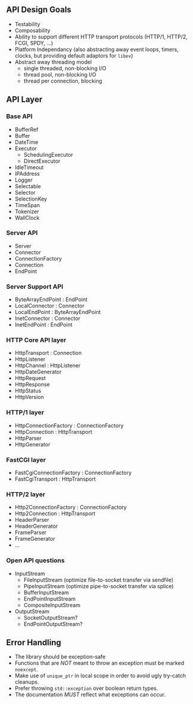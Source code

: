 
## API Design Goals

- Testability
- Composability
- Ability to support different HTTP transport protocols (HTTP/1, HTTP/2, FCGI, SPDY, ...)
- Platform Independancy (also abstracting away event loops, timers, clocks,
  but providing default adaptors for `libev`)
- Abstract away threading model
  - single threaded, non-blocking I/O
  - thread pool, non-blocking I/O
  - thread per connection, blocking

## API Layer

### Base API

- BufferRef
- Buffer
- DateTime
- Executor
  - SchedulingExecutor
  - DirectExecutor
- IdleTimeout
- IPAddress
- Logger
- Selectable
- Selector
- SelectionKey
- TimeSpan
- Tokenizer<T>
- WallClock

### Server API

- Server
- Connector
- ConnectionFactory
- Connection
- EndPoint

### Server Support API

- ByteArrayEndPoint : EndPoint
- LocalConnector : Connector
- LocalEndPoint : ByteArrayEndPoint
- InetConnector : Connector
- InetEndPoint : EndPoint

### HTTP Core API layer

- HttpTransport : Connection
- HttpListener
- HttpChannel : HttpListener
- HttpDateGenerator
- HttpRequest
- HttpResponse
- HttpStatus
- HttpVersion

### HTTP/1 layer

- HttpConnectionFactory : ConnectionFactory
- HttpConnection : HttpTransport
- HttpParser
- HttpGenerator

### FastCGI layer

- FastCgiConnectionFactory : ConnectionFactory
- FastCgiTransport : HttpTransport

### HTTP/2 layer

- Http2ConnectionFactory : ConnectionFactory
- Http2Connection : HttpTransport
- HeaderParser
- HeaderGenerator
- FrameParser
- FrameGenerator
- ...

### Open API questions

- InputStream
  - FileInputStream (optimize file-to-socket transfer via sendfile)
  - PipeInputStream (optimize pipe-to-socket transfer via splice)
  - BufferInputStream
  - EndPointInputStream
  - CompositeInputStream
- OutputStream
  - SocketOutputStream?
  - EndPointOutputStream?

## Error Handling

- The library should be exception-safe
- Functions that are *NOT* meant to throw an exception must be marked `noexcept`.
- Make use of `unique_ptr` in local scope in order to avoid ugly try-catch cleanups.
- Prefer throwing `std::exception` over boolean return types.
- The documentation *MUST* reflect what exceptions can occur.
